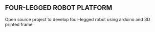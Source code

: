 ## FOUR-LEGGED ROBOT PLATFORM ##
Open source project to develop four-legged robot using arduino and 3D printed frame
